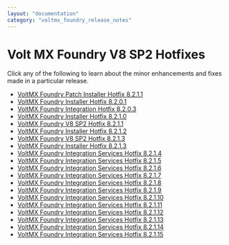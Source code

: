 ```yaml
---
layout: "documentation"
category: "voltmx_foundry_release_notes"
---
```

                         

Volt MX  Foundry V8 SP2 Hotfixes
===========================

Click any of the following to learn about the minor enhancements and fixes made in a particular release.

*   [VoltMX Foundry Patch Installer Hotfix 8.2.1.1](InstallerHotFix8.2.1.1.html)
*   [VoltMX Foundry Installer Hotfix 8.2.0.1](V8SP2HotFix8.2.0.1.html)
*   [VoltMX Foundry Integration Hotfix 8.2.0.3](V8SP2HotFix8.2.0.3.html)
*   [VoltMX Foundry Installer Hotfix 8.2.1.0](V8SP2Hotfix8.2.1.0.html)
*   [VoltMX Foundry V8 SP2 Hotfix 8.2.1.1](V8SP2HotFix8.2.1.1.html)
*   [VoltMX Foundry Installer Hotfix 8.2.1.2](V8SP2HotFix8.2.1.2.html)
*   [VoltMX Foundry V8 SP2 Hotfix 8.2.1.3](V8SP2HotFix8.2.1.3.html)
*   [VoltMX Foundry Installer Hotfix 8.2.1.3](InstallerHotFix8.2.1.3.html)
*   [VoltMX Foundry Integration Services Hotfix 8.2.1.4](V8SP2HotFix8.2.1.4.html)
*   [VoltMX Foundry Integration Services Hotfix 8.2.1.5](V8SP2HotFix8.2.1.5.html)
*   [VoltMX Foundry Integration Services Hotfix 8.2.1.6](V8SP2HotFix8.2.1.6.html)
*   [VoltMX Foundry Integration Services Hotfix 8.2.1.7](V8SP2HotFix8.2.1.7.html)
*   [VoltMX Foundry Integration Services Hotfix 8.2.1.8](V8SP2HotFix8.2.1.8.html)
*   [VoltMX Foundry Integration Services Hotfix 8.2.1.9](V8SP2HotFix8.2.1.9.html)
*   [VoltMX Foundry Integration Services Hotfix 8.2.1.10](V8SP2HotFix8.2.1.10.html)
*   [VoltMX Foundry Integration Services Hotfix 8.2.1.11](V8SP2HotFix8.2.1.11.html)
*   [VoltMX Foundry Integration Services Hotfix 8.2.1.12](V8SP2HotFix8.2.1.12.html)
*   [VoltMX Foundry Integration Services Hotfix 8.2.1.13](V8SP2HotFix8.2.1.13.html)
*   [VoltMX Foundry Integration Services Hotfix 8.2.1.14](V8SP2HotFix8.2.1.14.html)
*   [VoltMX Foundry Integration Services Hotfix 8.2.1.15](V8SP2HotFix8.2.1.15.html)
